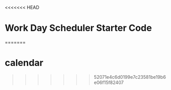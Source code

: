 <<<<<<< HEAD
# Work Day Scheduler Starter Code
=======
# calendar
>>>>>>> 52071e4c6d0199e7c23581be19b6e06f15f82407
